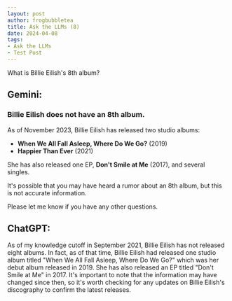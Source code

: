 ```yaml
---
layout: post
author: frogbubbletea
title: Ask the LLMs (8)
date: 2024-04-08
tags: 
- Ask the LLMs
- Test Post
---
```


What is Billie Eilish's 8th album?

## Gemini:

### Billie Eilish does not have an 8th album. 

As of November 2023, Billie Eilish has released two studio albums:

* **When We All Fall Asleep, Where Do We Go?** (2019)
* **Happier Than Ever** (2021)

She has also released one EP, **Don't Smile at Me** (2017), and several singles. 

It's possible that you may have heard a rumor about an 8th album, but this is not accurate information. 

Please let me know if you have any other questions.

## ChatGPT:

As of my knowledge cutoff in September 2021, Billie Eilish has not released eight albums. In fact, as of that time, Billie Eilish had released one studio album titled "When We All Fall Asleep, Where Do We Go?" which was her debut album released in 2019. She has also released an EP titled "Don't Smile at Me" in 2017. It's important to note that the information may have changed since then, so it's worth checking for any updates on Billie Eilish's discography to confirm the latest releases.
